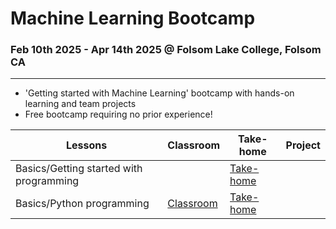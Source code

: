# Machine Learning Bootcamp
### Feb 10th 2025 - Apr 14th 2025 @ Folsom Lake College, Folsom CA
---
- 'Getting started with Machine Learning' bootcamp with hands-on learning and team projects
- Free bootcamp requiring no prior experience!

| Lessons | Classroom | Take-home | Project |
|----|----|----|----|
| Basics/Getting started with programming | | [Take-home](https://github.com/shashankbl/mlbootcamp2025flc/blob/main/1_Basics_GettingStartedWithProgramming.ipynb) | |
| Basics/Python programming | [Classroom](https://github.com/shashankbl/mlbootcamp2025flc/blob/main/2_Basics_PythonProgramming.ipynb) | [Take-home](https://github.com/shashankbl/mlbootcamp2025flc/blob/main/2_Basics_PythonProgramming_Takehome.ipynb) | |


